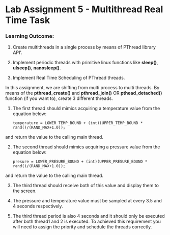 # Lab Assignment 5 - Multithread Real Time Task


### **Learning Outcome:**

1. Create multithreads in a single process by means of PThread library API'.

2. Implement periodic threads with primitive linux functions like **sleep()**, **ulseep()**, **nanosleep()**.

3. Implement Real Time Scheduling of PThread threads.


In this assignment, we are shifting from multi process to multi threads. By means of the **pthread_create()** and **pthread_join()** OR **pthead_detached()** function (if you want to), create 3 different threads.

1. The first thread should mimics acquiring a temperature value from the equation below:

	``temperature = LOWER_TEMP_BOUND + (int)(UPPER_TEMP_BOUND * rand()/(RAND_MAX+1.0));``

and return the value to the calling main thread.

2. The second thread should mimics acquiring a pressure value from the equation below:

	``presure = LOWER_PRESURE_BOUND + (int)(UPPER_PRESURE_BOUND * rand()/(RAND_MAX+1.0));``

and return the value to the calling main thread.

3. The third thread should receive both of this value and display them to the screen.

4. The pressure and temperature value must be sampled at every 3.5 and 4 seconds respectively.

5. The third thread period is also 4 seconds and it should only be executed after both thread1 and 2 is executed. To achieved this requirement you will need to assign the priority and schedule the threads correctly.
